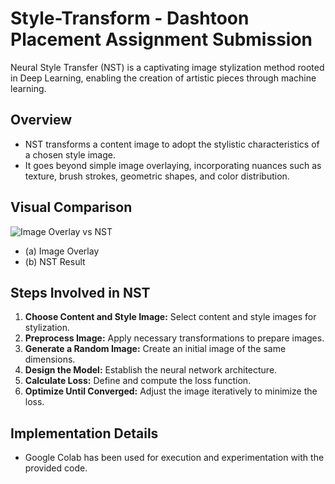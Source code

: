 # Style-Transform - Dashtoon Placement Assignment Submission

Neural Style Transfer (NST) is a captivating image stylization method rooted in Deep Learning, enabling the creation of artistic pieces through machine learning.

## Overview
- NST transforms a content image to adopt the stylistic characteristics of a chosen style image.
- It goes beyond simple image overlaying, incorporating nuances such as texture, brush strokes, geometric shapes, and color distribution.

## Visual Comparison
![Image Overlay vs NST](path/to/figure-2.png)
- (a) Image Overlay
- (b) NST Result

## Steps Involved in NST
1. **Choose Content and Style Image:** Select content and style images for stylization.
2. **Preprocess Image:** Apply necessary transformations to prepare images.
3. **Generate a Random Image:** Create an initial image of the same dimensions.
4. **Design the Model:** Establish the neural network architecture.
5. **Calculate Loss:** Define and compute the loss function.
6. **Optimize Until Converged:** Adjust the image iteratively to minimize the loss.

## Implementation Details
- Google Colab has been used for execution and experimentation with the provided code.

